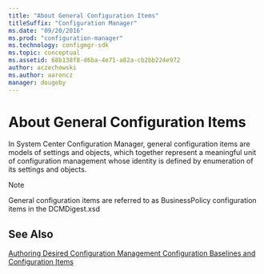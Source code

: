 ```yaml
---
title: "About General Configuration Items"
titleSuffix: "Configuration Manager"
ms.date: "09/20/2016"
ms.prod: "configuration-manager"
ms.technology: configmgr-sdk
ms.topic: conceptual
ms.assetid: 68b138f8-d6ba-4e71-a82a-cb2bb224e972
author: aczechowski
ms.author: aaroncz
manager: dougeby
---
```

# About General Configuration Items
In System Center Configuration Manager, general configuration items are models of settings and objects, which together represent a meaningful unit of configuration management whose identity is defined by enumeration of its settings and objects.  

> [!NOTE]
>  General configuration items are referred to as BusinessPolicy configuration items in the DCMDigest.xsd  

## See Also  
 [Authoring Desired Configuration Management Configuration Baselines and Configuration Items](../../develop/compliance/authoring-compliance-settings-configuration-baselines-and-configuration-items.md)
